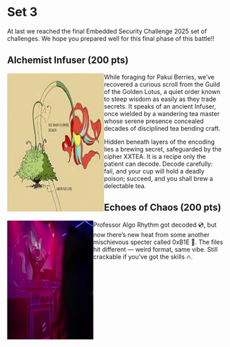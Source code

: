 # Set 3 

At last we reached the final Embedded Security Challenge 2025 set of challenges. We hope you prepared well for this final phase of this battle!!

## Alchemist Infuser (200 pts)

<img src="https://github.com/TrustworthyComputing/csaw_esc_2025/blob/main/challenges/set3/alchemist.jpg" alt="" align="left" width="225" height="320" title="">

While foraging for Pakui Berries, we’ve recovered a curious scroll from the Guild of the Golden Lotus, a quiet order known to steep wisdom as easily as they trade secrets. It speaks of an ancient Infuser, once wielded by a wandering tea master whose serene presence concealed decades of disciplined tea bending craft.

Hidden beneath layers of the encoding lies a brewing secret, safeguarded by the cipher XXTEA. It is a recipe only the patient can decode. Decode carefully: fail, and your cup will hold a deadly poison; succeed, and you shall brew a delectable tea. 

## Echoes of Chaos (200 pts)

<img src="https://github.com/TrustworthyComputing/csaw_esc_2025/blob/main/challenges/set3/chaos.jpg" alt="" align="left" width="200" height="275" title="">

Professor Algo Rhythm got decoded 💿, but now there’s new heat from some another mischievous specter called 0xB1E 👻. The files hit different — weird format, same vibe. Still crackable if you’ve got the skills 🔥.


